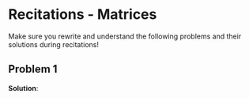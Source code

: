 # Recitations - Matrices

Make sure you rewrite and understand the following problems and 
their solutions during recitations!

## Problem 1

**Solution**: